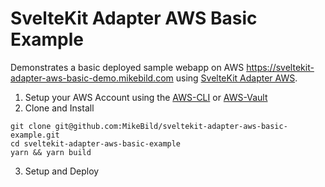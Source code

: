 # SvelteKit Adapter AWS Basic Example

Demonstrates a basic deployed sample webapp on AWS https://sveltekit-adapter-aws-basic-demo.mikebild.com using [SvelteKit Adapter AWS](https://github.com/MikeBild/sveltekit-adapter-aws).

1. Setup your AWS Account using the [AWS-CLI](https://github.com/aws/aws-cli) or [AWS-Vault](https://github.com/99designs/aws-vault)
2. Clone and Install
```
git clone git@github.com:MikeBild/sveltekit-adapter-aws-basic-example.git
cd sveltekit-adapter-aws-basic-example
yarn && yarn build
```
3. Setup and Deploy
```
```